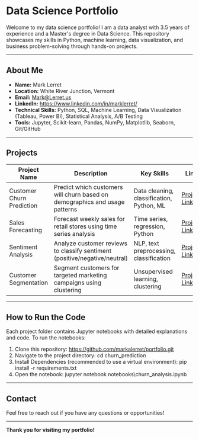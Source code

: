  # Data Science Portfolio

Welcome to my data science portfolio! I am a data analyst with 3.5 years of experience and a Master's degree in Data Science. This repository showcases my skills in Python, machine learning, data visualization, and business problem-solving through hands-on projects.

---

## About Me

- **Name:** Mark Lerret
- **Location:** White River Junction, Vermont
- **Email:** Mark@Lerret.us 
- **LinkedIn:** https://www.linkedin.com/in/marklerret/
- **Technical Skills:** Python, SQL, Machine Learning, Data Visualization (Tableau, Power BI), Statistical Analysis, A/B Testing  
- **Tools:** Jupyter, Scikit-learn, Pandas, NumPy, Matplotlib, Seaborn, Git/GitHub

---

## Projects

| Project Name              | Description                                                                 | Key Skills                                | Link                                    |
|---------------------------|-----------------------------------------------------------------------------|-------------------------------------------|-----------------------------------------|
| Customer Churn Prediction | Predict which customers will churn based on demographics and usage patterns | Data cleaning, classification, Python, ML | [Project Link](./churn_prediction/)     |
| Sales Forecasting         | Forecast weekly sales for retail stores using time series analysis          | Time series, regression, Python           | [Project Link](./sales_forecasting/)    |
| Sentiment Analysis        | Analyze customer reviews to classify sentiment (positive/negative/neutral)  | NLP, text preprocessing, classification   | [Project Link](./sentiment_analysis/)   |
| Customer Segmentation     | Segment customers for targeted marketing campaigns using clustering         | Unsupervised learning, clustering         | [Project Link](./customer_segmentation/)|

---

## How to Run the Code

Each project folder contains Jupyter notebooks with detailed explanations and code. To run the notebooks:

1. Clone this repository:  https://github.com/markalerret/portfolio.git
2. Navigate to the project directory: cd churn_prediction
3. Install Dependencies (recommended to use a virtual environment): pip install -r requirements.txt
4. Open the notebook: jupyter notebook notebooks\churn_analysis.ipynb

---

## Contact

Feel free to reach out if you have any questions or opportunities!

---

**Thank you for visiting my portfolio!**
